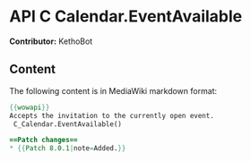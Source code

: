# API C Calendar.EventAvailable

**Contributor:** KethoBot

## Content

The following content is in MediaWiki markdown format:

```mediawiki
{{wowapi}}
Accepts the invitation to the currently open event.
 C_Calendar.EventAvailable()

==Patch changes==
* {{Patch 8.0.1|note=Added.}}
```